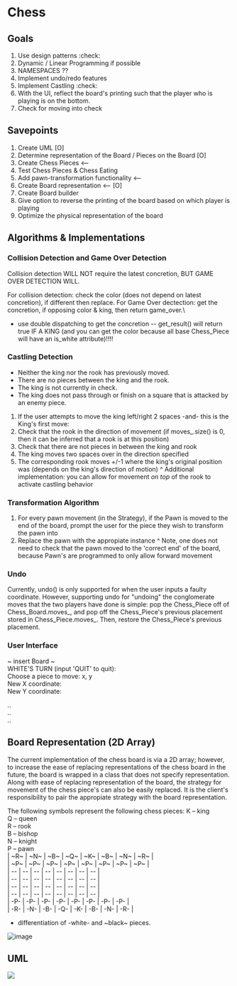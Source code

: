 # Chess

## Goals
1. Use design patterns :check:
2. Dynamic / Linear Programming if possible
3. NAMESPACES ??
4. Implement undo/redo features 
5. Implement Castling :check:
6. With the UI, reflect the board's printing such that the player who is playing is on the bottom.
7. Check for moving into check

## Savepoints
1. Create UML [O]
2. Determine representation of the Board / Pieces on the Board [O]
3. Create Chess Pieces  <--
4. Test Chess Pieces & Chess Eating 
5. Add pawn-transformation functionality <--
7. Create Board representation <-- [O]
8. Create Board builder
9. Give option to reverse the printing of the board based on which player is playing
10. Optimize the physical representation of the board

## Algorithms & Implementations
### Collision Detection and Game Over Detection
Collision detection WILL NOT require the latest concretion, BUT GAME OVER DETECTION WILL.

For collision detection: check the color (does not depend on latest concretion), if different then replace. 
For Game Over dectection: get the concretion, if opposing color & king, then return game_over.\
- use double dispatching to get the concretion -- get_result() will return true IF A KING (and you can get the color because all base Chess_Piece will have an is_white attribute)!!!!

### Castling Detection
- Neither the king nor the rook has previously moved.
- There are no pieces between the king and the rook.
- The king is not currently in check.
- The king does not pass through or finish on a square that is attacked by an enemy piece.
1. If the user attempts to move the king left/right 2 spaces -and- this is the King's first move:
2. Check that the rook in the direction of movement (if moves_.size() is 0, then it can be inferred that a rook is at this position)
3. Check that there are not pieces in between the king and rook
4. The king moves two spaces over in the direction specified
5. The corresponding rook moves +/-1 where the king's original position was (depends on the king's direction of motion)
^ Additional implementation: you can allow for movement *on top* of the rook to activate castling behavior


### Transformation Algorithm
1. For every pawn movement (in the Strategy), if the Pawn is moved to the end of the board, prompt the user for the piece they wish to transform the pawn into
2. Replace the pawn with the appropiate instance
^ Note, one does not need to check that the pawn moved to the 'correct end' of the board, because Pawn's are programmed to only allow forward movement


### Undo
Currently, undo() is only supported for when the user inputs a faulty coordinate. However, supporting undo for "undoing" the conglomerate moves that the two players have done is simple: pop the Chess_Piece off of Chess_Board.moves_, and pop off the Chess_Piece's previous placement stored in Chess_Piece.moves_. Then, restore the Chess_Piece's previous placement.



### User Interface
~ insert Board ~ <br>
WHITE'S TURN (input 'QUIT' to quit): <br>
Choose a piece to move: x, y <br>
New X coordinate: <br>
New Y coordinate: <br>

.. <br>
.. <br>
.. <br>



## Board Representation (2D Array)
The current implementation of the chess board is via a 2D array; however, to increase the ease of replacing representations of the chess board in the future, the board is wrapped in a class that does not specify representation. Along with ease of replacing representation of the board, the strategy for movement of the chess piece's can also be easily replaced. It is the client's responsibility to pair the appropiate strategy with the board representation.

The following symbols represent the following chess pieces:
K – king <br>
Q – queen <br>
R – rook <br>
B – bishop <br>
N – knight <br>
P – pawn <br>
| ~R~ | ~N~ | ~B~ | ~Q~ | ~K~ | ~B~ | ~N~ | ~R~ | <br>
| ~P~ | ~P~ | ~P~ | ~P~ | ~P~ | ~P~ | ~P~ | ~P~ | <br>
|  -- |  -- |  -- |  -- |  -- |  -- |  -- |  -- | <br>
|  -- |  -- |  -- |  -- |  -- |  -- |  -- |  -- | <br>
|  -- |  -- |  -- |  -- |  -- |  -- |  -- |  -- | <br>
|  -- |  -- |  -- |  -- |  -- |  -- |  -- |  -- | <br>
| -P- | -P- | -P- | -P- | -P- | -P- | -P- | -P- | <br>
| -R- | -N- | -B- | -Q- | -K- | -B- | -N- | -R- | <br>

* differentiation of -white- and ~black~ pieces.

![image](https://github.com/grapemoli/cmd_line_chess/assets/105399768/2df35ad8-08ec-4466-8c38-e2d488acf922)



## UML
[![](https://mermaid.ink/img/pako:eNrtWm1v2zYQ_iucghrKaqPfhcBA0gDDUBTrkqFf6kKgJdomIoseSbnx0va3jy-SzTdZTqwNq-d8SCLe8e5499zxROopykiOoiTKCsjYLYZzCpdgUgLx8-oVuEMF5JiUbIFXTI--XSDG0g8YZQiMRqR-viGQ5j4DGY3Ae7JG6UdY4FyJSu85hRzNNz731VfB_gF-KVtI73A5n7QR_6CwZDNCl6lBarivKYWb1DBVmP51bNuuOYNitIbfK4S6uW4wW5BVJ9sdIQ-dTO9KPF_wwJLTj5hhTqhi-wUuUfrbGtFmVLPr323e1wq0XyTPEpW8PTRbfTLi7QHV85Q_05sKFzmiph6LYAbGniFBE4ihgONbCVJwi2a4xAqWO6TeoAVcY0JhAd4AYVGV8Uo-qCmI7URIwUAJZj_V0xX2LUQ9aYL8uQCM05SiFUVM-EgtOb5M5KiC445v2biR1Q5JE7B1bWsC6LmPgpfhv1DKzdFNcDQjBaGCMiWkMMdhpsQnYvkwe9hRXptLi4VxjfFD3-T9Fg-GWrnWPQSPjXlDsGn-vWxTvJK_E8vNA4v5u8ltUdAjyiqO4qnESWKm7aDFiASsCc5NGVWZkzgwPkc8fVQBdRytSZt2knKFJNuB0EQdDEn1olFgxtO19G4q_c9CVsEsQyser5NQFlr835r80CgOV5OnPnGKSw-kztDzERo0u0esXv6byhQmhUsUIMXfA5TXyRGOnpMmYQnnhDkwYTS_DrRbyJ1kkr3Iqe0Fck3xkfAOF_s-JHfuKEpJnS0qPE5yKPo5F16YC_ftuSCb7x8nF8BhySAXFfe3sSgfNehUDw46lb4zOl-EziAq1TvZqZVotageYdmDvAMqsw5Fg3795MBfG3LGf_-dij51OLVE0KvqMRNqN_3juXCj1dS5UGt1kqFe3Dkb-s8Gebh2arkg19RjJhwv7oA0UHFoskA9ODmgrDhnQP8ZoE-OTy0H9Kr6bNh7EHhAHtTR2L4Z6Ef33UDbcs6GPrNBnviTQigWNoFbxJGyDrwB8tIEyEsTqSd72M707gK2Vx9PLQfbDUPcepgd5ljLQfMoYxBYnsUk3x47mVSP3cmlm49ONlmfu81SwB20QEyUm6rgNlqcYuVdYJm-HmllKE9lkHzMeZOdOHTQ_-9R2F2gqWvRO2t_YH5OaDbvPoE15frKwP3PY2v7EbUktA28fLt5bdoUH1a7naprLipUZUM5rdVZlJUoPTwOlidIgwS56tjclnwW3pzz770daIt4pljUzLhlpzBD5U6XTOEdgO0T3vzXcdl3AThJNW-My1XFm_ItNG4pwVrh3-T_N7B4ARR6Uturnz5_-mz6zrM-NhS1XMbbGPQl1Kj1HeOA1595WhAeHAxSsBelri0GVsHBYBUFVQYS7DAjIakK0JbhuijIFwaEN0COZzNERdQBLOaEYr5YMjCFDOVAzNTUbYsiptptPANkBvgCAbViDUQzZ1q_AXly2nHdJ6VrvVEKSAYbIcvRbbKdXfgwNsxSZUWOwPMi5jYFmezp0pXYztMmpfsQKDuQXgX-KduEXiVS0Sv0u2bVV_QqcqranqNFBncGr3z2AfIW0XGowHZwnSF-hvgzIb57k6VIVU_zszbnGsD6kM56Y7VIDnL30KZyUMEs7j7z8LdxPV1G7IjpOj5HCNDROEKAAvExK5BnFC-ZLtugqW7WEv9T22AFbMXAKNSihjvUfWDp5DhD5keAjKgn6kNaBK6n8iUk4_Xb_tVVMzAe29_hetS931zvFPxackRnMENbDduR8dg3MUS2NucQW1uDGQ2jJaJLiPMoiVQyTCLRKi_RJErEvzmawargk2ioSeZn8JKjTh9BqOi6nlOINUE6iSRJuPObUAErTu43ZRYlM1gwNIyqlbAD1YK2oyiX5r-vv7iXf779Dep6-4c?type=png)](https://mermaid.live/edit#pako:eNrtWm1v2zYQ_iucghrKaqPfhcBA0gDDUBTrkqFf6kKgJdomIoseSbnx0va3jy-SzTdZTqwNq-d8SCLe8e5499zxROopykiOoiTKCsjYLYZzCpdgUgLx8-oVuEMF5JiUbIFXTI--XSDG0g8YZQiMRqR-viGQ5j4DGY3Ae7JG6UdY4FyJSu85hRzNNz731VfB_gF-KVtI73A5n7QR_6CwZDNCl6lBarivKYWb1DBVmP51bNuuOYNitIbfK4S6uW4wW5BVJ9sdIQ-dTO9KPF_wwJLTj5hhTqhi-wUuUfrbGtFmVLPr323e1wq0XyTPEpW8PTRbfTLi7QHV85Q_05sKFzmiph6LYAbGniFBE4ihgONbCVJwi2a4xAqWO6TeoAVcY0JhAd4AYVGV8Uo-qCmI7URIwUAJZj_V0xX2LUQ9aYL8uQCM05SiFUVM-EgtOb5M5KiC445v2biR1Q5JE7B1bWsC6LmPgpfhv1DKzdFNcDQjBaGCMiWkMMdhpsQnYvkwe9hRXptLi4VxjfFD3-T9Fg-GWrnWPQSPjXlDsGn-vWxTvJK_E8vNA4v5u8ltUdAjyiqO4qnESWKm7aDFiASsCc5NGVWZkzgwPkc8fVQBdRytSZt2knKFJNuB0EQdDEn1olFgxtO19G4q_c9CVsEsQyser5NQFlr835r80CgOV5OnPnGKSw-kztDzERo0u0esXv6byhQmhUsUIMXfA5TXyRGOnpMmYQnnhDkwYTS_DrRbyJ1kkr3Iqe0Fck3xkfAOF_s-JHfuKEpJnS0qPE5yKPo5F16YC_ftuSCb7x8nF8BhySAXFfe3sSgfNehUDw46lb4zOl-EziAq1TvZqZVotageYdmDvAMqsw5Fg3795MBfG3LGf_-dij51OLVE0KvqMRNqN_3juXCj1dS5UGt1kqFe3Dkb-s8Gebh2arkg19RjJhwv7oA0UHFoskA9ODmgrDhnQP8ZoE-OTy0H9Kr6bNh7EHhAHtTR2L4Z6Ef33UDbcs6GPrNBnviTQigWNoFbxJGyDrwB8tIEyEsTqSd72M707gK2Vx9PLQfbDUPcepgd5ljLQfMoYxBYnsUk3x47mVSP3cmlm49ONlmfu81SwB20QEyUm6rgNlqcYuVdYJm-HmllKE9lkHzMeZOdOHTQ_-9R2F2gqWvRO2t_YH5OaDbvPoE15frKwP3PY2v7EbUktA28fLt5bdoUH1a7naprLipUZUM5rdVZlJUoPTwOlidIgwS56tjclnwW3pzz770daIt4pljUzLhlpzBD5U6XTOEdgO0T3vzXcdl3AThJNW-My1XFm_ItNG4pwVrh3-T_N7B4ARR6Uturnz5_-mz6zrM-NhS1XMbbGPQl1Kj1HeOA1595WhAeHAxSsBelri0GVsHBYBUFVQYS7DAjIakK0JbhuijIFwaEN0COZzNERdQBLOaEYr5YMjCFDOVAzNTUbYsiptptPANkBvgCAbViDUQzZ1q_AXly2nHdJ6VrvVEKSAYbIcvRbbKdXfgwNsxSZUWOwPMi5jYFmezp0pXYztMmpfsQKDuQXgX-KduEXiVS0Sv0u2bVV_QqcqranqNFBncGr3z2AfIW0XGowHZwnSF-hvgzIb57k6VIVU_zszbnGsD6kM56Y7VIDnL30KZyUMEs7j7z8LdxPV1G7IjpOj5HCNDROEKAAvExK5BnFC-ZLtugqW7WEv9T22AFbMXAKNSihjvUfWDp5DhD5keAjKgn6kNaBK6n8iUk4_Xb_tVVMzAe29_hetS931zvFPxackRnMENbDduR8dg3MUS2NucQW1uDGQ2jJaJLiPMoiVQyTCLRKi_RJErEvzmawargk2ioSeZn8JKjTh9BqOi6nlOINUE6iSRJuPObUAErTu43ZRYlM1gwNIyqlbAD1YK2oyiX5r-vv7iXf779Dep6-4c)
